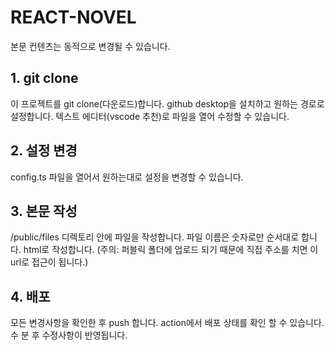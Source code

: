 # REACT-NOVEL
본문 컨텐츠는 동적으로 변경될 수 있습니다.

## 1. git clone
이 프로젝트를 git clone(다운로드)합니다. github desktop을 설치하고 원하는 경로로 설정합니다.
텍스트 에디터(vscode 추천)로 파일을 열어 수정할 수 있습니다.

## 2. 설정 변경
config.ts 파일을 열어서 원하는대로 설정을 변경할 수 있습니다.

## 3. 본문 작성
/public/files 디렉토리 안에 파일을 작성합니다. 파일 이름은 숫자로만 순서대로 합니다.
html로 작성합니다.
(주의: 퍼블릭 폴더에 업로드 되기 때문에 직접 주소를 치면 이 url로 접근이 됩니다.)

## 4. 배포
모든 변경사항을 확인한 후 push 합니다. action에서 배포 상태를 확인 할 수 있습니다. 수 분 후 수정사항이 반영됩니다.